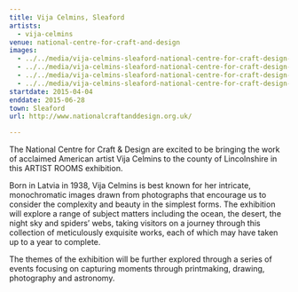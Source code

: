 ```yaml
---
title: Vija Celmins, Sleaford
artists:
  - vija-celmins
venue: national-centre-for-craft-and-design
images:
  - ../../media/vija-celmins-sleaford-national-centre-for-craft-design-2015-04-04-0.webp
  - ../../media/vija-celmins-sleaford-national-centre-for-craft-design-2015-04-04-1.webp
  - ../../media/vija-celmins-sleaford-national-centre-for-craft-design-2015-04-04-2.webp
  - ../../media/vija-celmins-sleaford-national-centre-for-craft-design-2015-04-04-3.webp
startdate: 2015-04-04
enddate: 2015-06-28
town: Sleaford
url: http://www.nationalcraftanddesign.org.uk/

---
```


The National Centre for Craft & Design are excited to be bringing the work of acclaimed American artist Vija Celmins to the county of Lincolnshire in this ARTIST ROOMS exhibition.

Born in Latvia in 1938, Vija Celmins is best known for her intricate, monochromatic images drawn from photographs that encourage us to consider the complexity and beauty in the simplest forms. The exhibition will explore a range of subject matters including the ocean, the desert, the night sky and spiders’ webs, taking visitors on a journey through this collection of meticulously exquisite works, each of which may have taken up to a year to complete.

The themes of the exhibition will be further explored through a series of events focusing on capturing moments through printmaking, drawing, photography and astronomy.